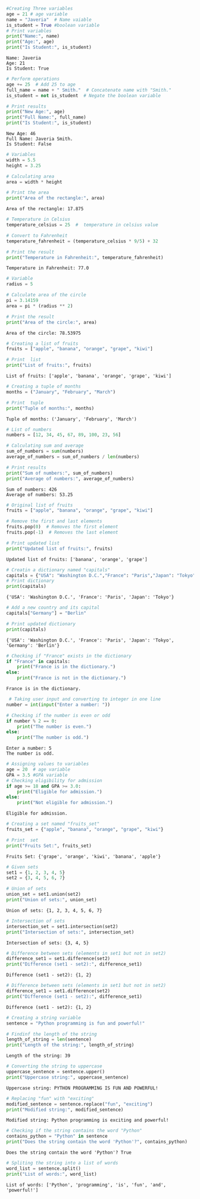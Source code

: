 ```python
#Creating Three variables
age = 21 # age variable
name = "Javeria"  # Name vaiable
is_student = True #boolean variable 
# Print variables
print("Name:", name)
print("Age:", age)
print("Is Student:", is_student)

```

    Name: Javeria
    Age: 21
    Is Student: True
    


```python
# Perform operations
age += 25  # Add 25 to age
full_name = name + " Smith."  # Concatenate name with "Smith."
is_student = not is_student  # Negate the boolean variable

# Print results
print("New Age:", age)
print("Full Name:", full_name)
print("Is Student:", is_student)
```

    New Age: 46
    Full Name: Javeria Smith.
    Is Student: False
    


```python
# Variables
width = 5.5
height = 3.25

# Calculating area
area = width * height

# Print the area
print("Area of the rectangle:", area)
```

    Area of the rectangle: 17.875
    


```python
# Temperature in Celsius
temperature_celsius = 25  #  temperature in celsius value

# Convert to Fahrenheit
temperature_fahrenheit = (temperature_celsius * 9/5) + 32

# Print the result
print("Temperature in Fahrenheit:", temperature_fahrenheit)
```

    Temperature in Fahrenheit: 77.0
    


```python
# Variable
radius = 5

# Calculate area of the circle
pi = 3.14159
area = pi * (radius ** 2)

# Print the result
print("Area of the circle:", area)
```

    Area of the circle: 78.53975
    


```python
# Creating a list of fruits
fruits = ["apple", "banana", "orange", "grape", "kiwi"]

# Print  list
print("List of fruits:", fruits)
```

    List of fruits: ['apple', 'banana', 'orange', 'grape', 'kiwi']
    


```python
# Creating a tuple of months
months = ("January", "February", "March")

# Print  tuple
print("Tuple of months:", months)
```

    Tuple of months: ('January', 'February', 'March')
    


```python
# List of numbers
numbers = [12, 34, 45, 67, 89, 100, 23, 56]

# Calculating sum and average
sum_of_numbers = sum(numbers)
average_of_numbers = sum_of_numbers / len(numbers)

# Print results
print("Sum of numbers:", sum_of_numbers)
print("Average of numbers:", average_of_numbers)
```

    Sum of numbers: 426
    Average of numbers: 53.25
    


```python
# Original list of fruits
fruits = ["apple", "banana", "orange", "grape", "kiwi"]

# Remove the first and last elements
fruits.pop(0)  # Removes the first element
fruits.pop(-1)  # Removes the last element

# Print updated list
print("Updated list of fruits:", fruits)
```

    Updated list of fruits: ['banana', 'orange', 'grape']
    


```python
# Creatin a dictionary named "capitals"
capitals = {"USA": "Washington D.C.","France": "Paris","Japan": "Tokyo"}
# Print dictionary
print(capitals)
```

    {'USA': 'Washington D.C.', 'France': 'Paris', 'Japan': 'Tokyo'}
    


```python
# Add a new country and its capital
capitals["Germany"] = "Berlin"

# Print updated dictionary
print(capitals)
```

    {'USA': 'Washington D.C.', 'France': 'Paris', 'Japan': 'Tokyo', 'Germany': 'Berlin'}
    


```python
# Checking if "France" exists in the dictionary
if "France" in capitals:
    print("France is in the dictionary.")
else:
    print("France is not in the dictionary.")
```

    France is in the dictionary.
    


```python
 # Taking user input and converting to integer in one line
number = int(input("Enter a number: "))

# Checking if the number is even or odd
if number % 2 == 0:
    print("The number is even.")
else:
    print("The number is odd.")
```

    Enter a number: 5
    The number is odd.
    


```python
# Assigning values to variables
age = 20  # age variable 
GPA = 3.5 #GPA variable 
# Checking eligibility for admission
if age >= 18 and GPA >= 3.0:
    print("Eligible for admission.")
else:
    print("Not eligible for admission.")
```

    Eligible for admission.
    


```python
# Creating a set named "fruits_set"
fruits_set = {"apple", "banana", "orange", "grape", "kiwi"}

# Print  set
print("Fruits Set:", fruits_set)
```

    Fruits Set: {'grape', 'orange', 'kiwi', 'banana', 'apple'}
    


```python
# Given sets
set1 = {1, 2, 3, 4, 5}
set2 = {3, 4, 5, 6, 7}

# Union of sets
union_set = set1.union(set2)
print("Union of sets:", union_set)
```

    Union of sets: {1, 2, 3, 4, 5, 6, 7}
    


```python
# Intersection of sets
intersection_set = set1.intersection(set2)
print("Intersection of sets:", intersection_set)
```

    Intersection of sets: {3, 4, 5}
    


```python
# Difference between sets (elements in set1 but not in set2)
difference_set1 = set1.difference(set2)
print("Difference (set1 - set2):", difference_set1)
```

    Difference (set1 - set2): {1, 2}
    


```python
# Difference between sets (elements in set1 but not in set2)
difference_set1 = set1.difference(set2)
print("Difference (set1 - set2):", difference_set1)
```

    Difference (set1 - set2): {1, 2}
    


```python
# Creating a string variable
sentence = "Python programming is fun and powerful!"

# Findinf the length of the string
length_of_string = len(sentence)
print("Length of the string:", length_of_string)
```

    Length of the string: 39
    


```python
# Converting the string to uppercase
uppercase_sentence = sentence.upper()
print("Uppercase string:", uppercase_sentence)
```

    Uppercase string: PYTHON PROGRAMMING IS FUN AND POWERFUL!
    


```python
# Replacing "fun" with "exciting"
modified_sentence = sentence.replace("fun", "exciting")
print("Modified string:", modified_sentence)
```

    Modified string: Python programming is exciting and powerful!
    


```python
# Checking if the string contains the word "Python"
contains_python = "Python" in sentence
print("Does the string contain the word 'Python'?", contains_python)
```

    Does the string contain the word 'Python'? True
    


```python
# Spliting the string into a list of words
word_list = sentence.split()
print("List of words:", word_list)
```

    List of words: ['Python', 'programming', 'is', 'fun', 'and', 'powerful!']
    


```python

```
